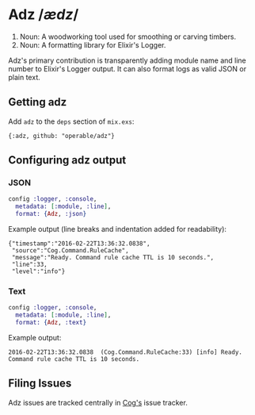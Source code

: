 # Adz /_&#1237;dz_/

1. Noun: A woodworking tool used for smoothing or carving timbers.
1. Noun: A formatting library for Elixir's Logger.

Adz's primary contribution is transparently adding module name and line number to Elixir's Logger output. It can also format logs as valid JSON or plain text.

## Getting adz

Add `adz` to the `deps` section of `mix.exs`:

`{:adz, github: "operable/adz"}`

## Configuring adz output

### JSON

```elixir
config :logger, :console,
  metadata: [:module, :line],
  format: {Adz, :json}
```

Example output (line breaks and indentation added for readability):

```
{"timestamp":"2016-02-22T13:36:32.0838",
 "source":"Cog.Command.RuleCache",
 "message":"Ready. Command rule cache TTL is 10 seconds.",
 "line":33,
 "level":"info"}
```

### Text

```elixir
config :logger, :console,
  metadata: [:module, :line],
  format: {Adz, :text}
```

Example output:

```
2016-02-22T13:36:32.0838  (Cog.Command.RuleCache:33) [info] Ready. Command rule cache TTL is 10 seconds.
```

## Filing Issues

Adz issues are tracked centrally in [Cog's](https://github.com/operable/cog/issues) issue tracker.
